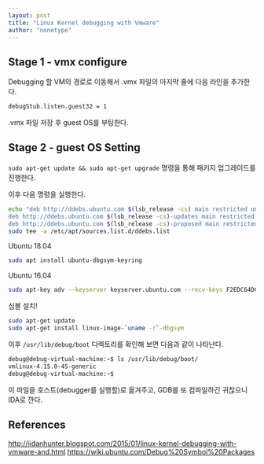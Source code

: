 ```yaml
---
layout: post
title: "Linux Kernel debugging with Vmware"
author: "nonetype"
---
```


## Stage 1 - vmx configure

Debugging 할 VM의 경로로 이동해서 .vmx 파일의 마지막 줄에 다음 라인을 추가한다.
```sh
debugStub.listen.guest32 = 1
```

.vmx 파일 저장 후 guest OS를 부팅한다.

## Stage 2 - guest OS Setting

`sudo apt-get update && sudo apt-get upgrade` 명령을 통해 패키지 업그레이드를 진행한다.

이후 다음 명령을 실행한다.
```sh
echo "deb http://ddebs.ubuntu.com $(lsb_release -cs) main restricted universe multiverse
deb http://ddebs.ubuntu.com $(lsb_release -cs)-updates main restricted universe multiverse
deb http://ddebs.ubuntu.com $(lsb_release -cs)-proposed main restricted universe multiverse" | \
sudo tee -a /etc/apt/sources.list.d/ddebs.list
```

Ubuntu 18.04
```sh
sudo apt install ubuntu-dbgsym-keyring
```
Ubuntu 16.04
```sh
sudo apt-key adv --keyserver keyserver.ubuntu.com --recv-keys F2EDC64DC5AEE1F6B9C621F0C8CAB6595FDFF622
```

심볼 설치!
```sh
sudo apt-get update
sudo apt-get install linux-image-`uname -r`-dbgsym
```

이후 `/usr/lib/debug/boot` 디렉토리를 확인해 보면 다음과 같이 나타난다.
```sh
debug@debug-virtual-machine:~$ ls /usr/lib/debug/boot/
vmlinux-4.15.0-45-generic
debug@debug-virtual-machine:~$
```

이 파일을 호스트(debugger를 실행할)로 옮겨주고, GDB를 또 컴파일하긴 귀찮으니 IDA로 깐다.




## References
http://jidanhunter.blogspot.com/2015/01/linux-kernel-debugging-with-vmware-and.html
https://wiki.ubuntu.com/Debug%20Symbol%20Packages
